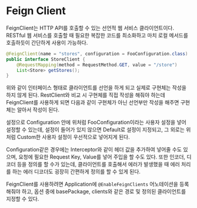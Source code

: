 # Feign Client

FeignClient는 HTTP API를 호출할 수 있는 선언적 웹 서비스 클라이언트이다.
RESTful 웹 서비스를 호출할 때 필요한 복잡한 코드를 최소화하고 마치 로컬 메서드를 호출하듯이 간단하게 사용이 가능하다.

```java
@FeignClient(name = "stores", configuration = FooConfiguration.class)
public interface StoreClient {
    @RequestMapping(method = RequestMethod.GET, value = "/store")
    List<Store> getStores();
}
```

위와 같이 인터페이스 형태로 클라이언트를 선언을 하게 되고 실제로 구현체는 작성을 하지 않게 된다.
RestClient와 비교 시 구현체를 직접 작성을 해줘야 하는데 FeignClient를 사용하게 되면 다음과 같이 구현체가 아닌 선언부만 작성을 해주면 구현체는 알아서 작성이 된다.

설정으로 Configuration 안에 위처럼 FooConfiguration이라는 사용자 설정을 넣어 설정할 수 있는데, 설정이 들어가 있지 않으면 Default로 설정이 지정되고, 그 외로는 위처럼 Custom한 사용자 설정이 우선적으로 넣어지게 된다.

Configuration같은 경우에는 Interceptor와 같이 헤더 값을 추가하여 넣어줄 수도 있으며, 요청에 필요한 Request Key, Value를 넣어 주입을 할 수도 있다.
또한 인코더, 디코더 등을 정의를 할 수가 있는데, 클라이언트를 호출해서 에러가 발생했을 때 에러 처리를 하는 에러 디코더도 굉장히 간편하게 정의를 할 수 있게 된다.

FeignClient를 사용하려면 Application에 `@EnableFeignClients` 어노테이션을 등록해줘야 하고, 옵션 중에 basePackage, clients와 같은 경로 및 정의된 클라이언트를 지정할 수 있다.



